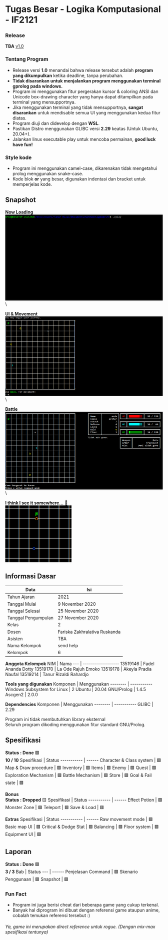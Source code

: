 # Tugas Besar - Logika Komputasional - IF2121
<!-- FAQ Link https://docs.google.com/spreadsheets/d/1QkNJaG0cs0F3fyr8cIbdDV4myj_dXvvyGqcqPybjT2A/edit#gid=0 -->

### Release
**TBA**
[v1.0](https://github.com/Lock1/Logif-IF2121/releases/tag/v1.0)


### Tentang Program
- Release versi **1.0** menandai bahwa release tersebut adalah **program yang dikumpulkan** ketika deadline, tanpa perubahan.
- **Tidak disarankan untuk menjalankan program menggunakan terminal gprolog pada windows.**
- Program ini menggunakan fitur pergerakan kursor & coloring ANSI dan Unicode box-drawing character yang hanya dapat ditampilkan pada terminal yang mensupportnya.
- Jika menggunakan terminal yang tidak mensupportnya, **sangat disarankan** untuk mendisable semua UI yang menggunakan kedua fitur diatas.
- Program diuji dan didevelop dengan **WSL**.
- Pastikan Distro menggunakan GLIBC versi **2.29** keatas (Untuk Ubuntu, 20.04+).
- Jalankan linux executable play untuk mencoba permainan, **good luck have fun!**

### Style kode
- Program ini menggunakan camel-case, dikarenakan tidak mengetahui prolog menggunakan snake-case.
- Kode blok **or** yang besar, digunakan indentasi dan bracket untuk memperjelas kode.


<!-- put some random isekai'd human and amulet of yendor here -->


## Snapshot
**Now Loading** \
![UI](/other/img/loading.gif) \

**UI & Movement** \
![UI](/other/img/movement.gif) \

**Battle** \
![UI](/other/img/battle.gif) \

**I think I see it somewhere...** :thinking: \
![UI](/other/img/portal.gif)



## Informasi Dasar
Data                 | Isi
----                 | ---
Tahun Ajaran         | 2021
Tanggal Mulai        | 9 November 2020
Tanggal Selesai      | 25 November 2020
Tanggal Pengumpulan  | 27 November 2020
Kelas                | 2
Dosen                | Fariska Zakhralativa Ruskanda
Asisten              | TBA
Nama Kelompok        | send help
Kelompok             | 6


**Anggota Kelompok**
NIM      | Nama
---      | ------------------
13519146 | Fadel Ananda Dotty
13519170 | La Ode Rajuh Emoko
13519178 | Akeyla Pradia Naufal
13519214 | Tanur Rizaldi Rahardjo


**Tools yang digunakan**
Komponen                      | Menggunakan
--------                      | -----------
Windows Subsystem for Linux   | 2
Ubuntu                        | 20.04
GNU/Prolog                    | 1.4.5
Ascgen2                       | 2.0.0


**Dependencies**
Komponen | Menggunakan
-------- | -----------
GLIBC    | 2.29

Program ini tidak membutuhkan library eksternal \
Seluruh program dikoding menggunakan
fitur standard GNU/Prolog.


## Spesifikasi
**Status : Done** :green_square: \
**10 / 10**
Spesifikasi               | Status
-----------               | ------
Character & Class system  | :green_square:
Map & Draw procedure      | :green_square:
Inventory                 | :green_square:
Items                     | :green_square:
Enemy                     | :green_square:
Quest                     | :green_square:
Exploration Mechanism     | :green_square:
Battle Mechanism          | :green_square:
Store                     | :green_square:
Goal & Fail state         | :green_square:


**Bonus** \
**Status : Dropped** :yellow_square:
Spesifikasi   | Status
-----------   | ------
Effect Potion | :green_square:
Monster Zone  | :green_square:
Teleport      | :green_square:
Save & Load   | :red_square:



**Extras**
Spesifikasi           | Status
-----------           | ------
Raw movement mode     | :green_square:
Basic map UI          | :green_square:
Critical & Dodge Stat | :green_square:
Balancing             | :green_square:
Floor system          | :green_square:
Equipment UI          | :green_square:


## Laporan
**Status : Done** :green_square: \
**3 / 3**
Bab                   | Status
---                   | ------
Penjelasan Command    | :green_square:
Skenario Penggunaan   | :green_square:
Snapshot              | :green_square:


### Fun Fact
- Program ini juga berisi cheat dari beberapa game yang cukup terkenal.
- Banyak hal diprogram ini dibuat dengan referensi game ataupun anime, cobalah temukan referensi tersebut :)
###### Ya, game ini merupakan direct reference untuk rogue. (Dengan mix-max spesifikasi tentunya)
